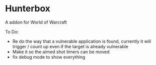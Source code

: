 # Hunterbox
A addon for World of Warcraft

To Do:
* Re do the way that a vulnerable application is found, currently it will trigger / count up even if the target is already vulnerable
* Make it so the aimed shot timers can be moved
* fix debug mode to show everything